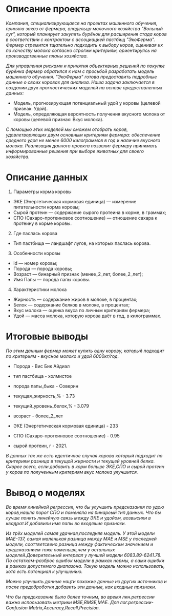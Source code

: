# Описание проекта

*Компания, специализирующаяся на проектах машинного обучения, приняла заказ от фермера, владельца молочного хозяйства "Вольный луг", который планирует закупить бурёнок для расширения стада коров в соответствии с контрактом с ассоциацией пастбищ "ЭкоФерма". Фермер стремится тщательно подходить к выбору коров, оценивая их по качеству молока согласно строгим критериям, ориентируясь на производственные планы хозяйства.*

*Для управления рисками и принятия объективных решений по покупке бурёнка фермер обратился к нам с просьбой разработать модель машинного обучения. "ЭкоФерма" готова предоставить подробные данные о своих коровах для анализа. Наша задача заключается в создании двух прогностических моделей на основе предоставленных данных:*

 - Модель, прогнозирующая потенциальный удой у коровы (целевой признак: Удой).
 - Модель, определяющая вероятность получения вкусного молока от коровы (целевой признак: Вкус молока).

*С помощью этих моделей мы сможем отобрать коров, удовлетворяющих двум основным критериям фермера: обеспечение среднего удоя не менее 6000 килограммов в год и наличие вкусного молока. Реализация данного проекта позволит фермеру принимать информированные решения при выборе животных для своего хозяйства.*

# Описание данных

1. Параметры корма коровы
 - ЭКЕ (Энергетическая кормовая единица) — измерение питательности корма коровы;
 - Сырой протеин — содержание сырого протеина в корме, в граммах;
 - СПО (Сахаро-протеиновое соотношение) — отношение сахара к протеину в корме коровы.
2. Где паслась корова
 - Тип пастбища — ландшафт лугов, на которых паслась корова.
3. Особенности коровы
 - id — номер коровы;
 - Порода — порода коровы;
 - Возраст — бинарный признак (менее_2_лет, более_2_лет);
 - Имя Папы — порода папы коровы.
4. Характеристики молока
 - Жирность — содержание жиров в молоке, в процентах;
 - Белок — содержание белков в молоке, в процентах;
 - Вкус молока — оценка вкуса по личным критериям фермера;
 - Удой — масса молока, которую корова даёт в год, в килограммах.

# Итоговые выводы

*По этим данным фермер может купить одну корову, каторый подходит по критериям - вкусное молоко и удой 6000кг/год.*

 - Порода - Вис Бик Айдиал

 - тип пастбища - холмистое

 - порода папы_быка - Соверин

 - текущая_жирность,% - 3.73

 - текущий_уровень_белок,% - 3.079

 - возраст - более_2_лет

 - ЭКЕ (Энергетическая кормовая единица) - 233

 - СПО (Сахаро-протеиновое соотношение) - 0.95

 - сырой протеин, г - 2021.

*В данных так же есть идентичное случая корова который подходит по критериям разница в текущой жирности и текущей уровней белка. Скорее всего, если добавить в корм больше ЭКЕ,СПО и сырой протеин у коров по полученным критериям вкус молока улучшится.*

# Вывод о моделях

*Во время линейной регрессии, что бы улучшить предсказания по удою коров,нашла порог СПО и поменяла на бинареый тип данных. Что бы лучше понять линейную связь между ЭКЕ и удойом, возвысили в квадрат.И добавили имя папы во входяшие признаки.*

*Из трёх моделей самая удачная,последняя модель. У этой модели МАЕ-137, самая маленькая разница между MAE и MSE у последней модели, сооттветсвено разница между фактическим значением и предсказанием тоже поменьше,чем у остальных моделей.Доверительный интервал у лучшей модели 6083.89-6241.78. По остаткам-разброс ошибок модели в рамках нормы, а сами ошибки в рамках допустимого диапазона. Такую модель можно использовать, хотя есть потенциал к улучшению.*

*Можно улучшить данные нацти похожие данные из других источников и после предоброботки добавить эти данные, как входные признаки.*

*Что бы предсказание было более точным, во время лин.регрессии важно использовать метрики MSE,RMSE,MAE. Для лог.регрессии-Confusion Matrix,Accuracy,Recall,Precision.*
